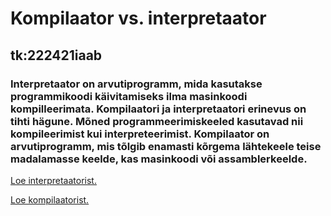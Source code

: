 <!DOCTYPE html>
<html>
<body>

<h1>Kompilaator vs. interpretaator</h1>

<h2>tk:222421iaab</h2>

</body>
</html>


### Interpretaator on arvutiprogramm, mida kasutakse programmikoodi käivitamiseks ilma masinkoodi kompilleerimata. Kompilaatori ja interpretaatori erinevus on tihti hägune. Mõned programmeerimiskeeled kasutavad nii kompileerimist kui interpreteerimist. Kompilaator on arvutiprogramm, mis tõlgib enamasti kõrgema lähtekeele teise madalamasse keelde, kas masinkoodi või assamblerkeelde.

<a href="https://en.wikipedia.org/wiki/Interpreter_(computing)"> Loe interpretaatorist.</a>

<a href="https://en.wikipedia.org/wiki/Compiler"> Loe kompilaatorist.</a>



